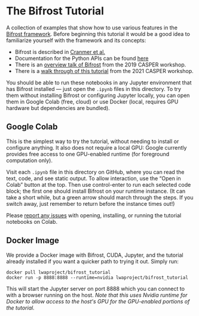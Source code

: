 # The Bifrost Tutorial

A collection of examples that show how to use various features in the [Bifrost framework](https://github.com/lwa-project/bifrost/).  Before beginning this tutorial it would be a good idea to familiarize yourself with the framework and its concepts:

 * Bifrost is described in [Cranmer et al.](https://arxiv.org/abs/1708.00720)
 * Documentation for the Python APIs can be found [here](http://lwa-project.github.io/bifrost/)
 * There is an [overview talk of Bifrost](https://www.youtube.com/watch?v=DXH89rOVVzg) from the 2019 CASPER workshop.
 * There is a [walk through of this tutorial](https://youtu.be/ktk2dkUssAA?t=20170) from the 2021 CASPER workshop.

You should be able to run these notebooks in any Jupyter environment that has Bifrost installed — just open the `.ipynb` files in this directory.  To try them without installing Bifrost or configuring Jupyter locally, you can open them in Google Colab (free, cloud) or use Docker (local, requires GPU hardware but dependencies are bundled).

## Google Colab

This is the simplest way to try the tutorial, without needing to install or configure anything. It also does not require a local GPU: Google currently provides free access to one GPU-enabled runtime (for foreground computation only).

Visit each `.ipynb` file in this directory on GitHub, where you can read the text, code, and see static output.  To allow interaction, use the “Open in Colab” button at the top.  Then use control-enter to run each selected code block; the first one should install Bifrost on your runtime instance. (It can take a short while, but a green arrow should march through the steps. If you switch away, just remember to return before the instance times out!)

Please [report any issues](https://github.com/lwa-project/bifrost/issues) with opening, installing, or running the tutorial notebooks on Colab.

## Docker Image

We provide a Docker image with Bifrost, CUDA, Jupyter, and the tutorial already installed if you want a quicker path to trying it out.  Simply run:

 ```
 docker pull lwaproject/bifrost_tutorial
 docker run -p 8888:8888 --runtime=nvidia lwaproject/bifrost_tutorial
 ```

 This will start the Jupyter server on port 8888 which you can connect to with a browser running on the
 host.  *Note that this uses Nvidia runtime for Docker to allow access to the host's GPU for the GPU-enabled
 portions of the tutorial.*
